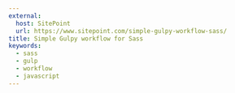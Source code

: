 ```yaml
---
external:
  host: SitePoint
  url: https://www.sitepoint.com/simple-gulpy-workflow-sass/
title: Simple Gulpy workflow for Sass
keywords:
  - sass
  - gulp
  - workflow
  - javascript
---
```

